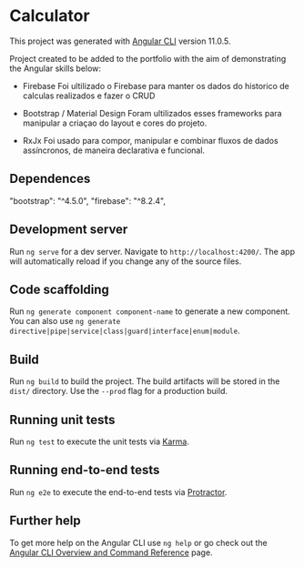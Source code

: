 # Calculator

This project was generated with [Angular CLI](https://github.com/angular/angular-cli) version 11.0.5.

Project created to be added to the portfolio with the aim of demonstrating the Angular skills below:

- Firebase
Foi ultilizado o Firebase para manter os dados do historico de calculas realizados e fazer o CRUD

- Bootstrap / Material Design
Foram ultilizados esses frameworks para manipular a criaçao do layout e cores do projeto.

- RxJx
Foi usado para compor, manipular e combinar fluxos de dados assíncronos, de maneira declarativa e funcional.

## Dependences
"bootstrap": "^4.5.0",
"firebase": "^8.2.4",

## Development server

Run `ng serve` for a dev server. Navigate to `http://localhost:4200/`. The app will automatically reload if you change any of the source files.

## Code scaffolding

Run `ng generate component component-name` to generate a new component. You can also use `ng generate directive|pipe|service|class|guard|interface|enum|module`.

## Build

Run `ng build` to build the project. The build artifacts will be stored in the `dist/` directory. Use the `--prod` flag for a production build.

## Running unit tests

Run `ng test` to execute the unit tests via [Karma](https://karma-runner.github.io).

## Running end-to-end tests

Run `ng e2e` to execute the end-to-end tests via [Protractor](http://www.protractortest.org/).

## Further help

To get more help on the Angular CLI use `ng help` or go check out the [Angular CLI Overview and Command Reference](https://angular.io/cli) page.
